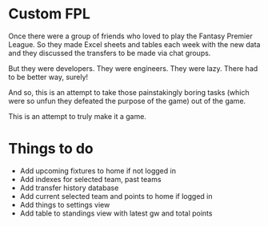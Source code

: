 # Custom FPL

Once there were a group of friends who loved to play the Fantasy Premier League.  So they made Excel sheets and tables each week with the new data and they discussed the transfers to be made via chat groups.

But they were developers. They were engineers. They were lazy. There had to be better way, surely!

And so, this is an attempt to take those painstakingly boring tasks (which were so unfun they defeated the purpose of the game) out of the game.

This is an attempt to truly make it a game.

# Things to do

* Add upcoming fixtures to home if not logged in
* Add indexes for selected team, past teams
* Add transfer history database
* Add current selected team and points to home if logged in
* Add things to settings view
* Add table to standings view with latest gw and total points